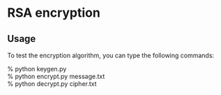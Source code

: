 # RSA encryption

## Usage
To test the encryption algorithm, you can type the following commands:

% python keygen.py\
% python encrypt.py message.txt\
% python decrypt.py cipher.txt
